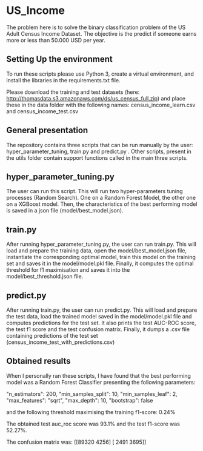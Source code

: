 # US_Income

The problem here is to solve the binary classification problem of the US Adult Census Income Dataset.
The objective is the predict if someone earns more or less than 50.000 USD per year.

## Setting Up the environment

To run these scripts please use Python 3, create a virtual environment, and install the libraries in the requirements.txt file.

Please download the training and test datasets (here: http://thomasdata.s3.amazonaws.com/ds/us_census_full.zip) and place these in the data folder with the following names: census_income_learn.csv and census_income_test.csv


## General presentation

The repository contains three scripts that can be run manually by the user: hyper_parameter_tuning, train.py and predict.py . Other scripts, present in the utils folder contain support functions called in the main three scripts.

## hyper_parameter_tuning.py

The user can run this script.
This will run two hyper-parameters tuning processes (Random Search). One on a Random Forest Model, the other one on a XGBoost model. Then, the characteristics of the best performing model is saved in a json file (model/best_model.json).

## train.py

After running hyper_parameter_tuning.py, the user can run train.py.
This will load and prepare the training data, open the model/best_model.json file, instantiate the corresponding optimal model, train this model on the training set and saves it in the model/model.pkl file. Finally, it computes the optimal threshold for f1 maximisation and saves it into the model/best_threshold.json file.

## predict.py

After running train.py, the user can run predict.py.
This will load and prepare the test data, load the trained model saved in the model/model.pkl file and computes predictions for the test set. It also prints the test AUC-ROC score, the test f1 score and the test confusion matrix. Finally, it dumps a .csv file containing predictions of the test set (census_income_test_with_predictions.csv)

## Obtained results

When I personally ran these scripts, I have found that the best performing model was a Random Forest Classifier presenting the following parameters:

"n_estimators": 200,
"min_samples_split": 10,
"min_samples_leaf": 2,
"max_features": "sqrt",
"max_depth": 10,
"bootstrap": false

and the following threshold maximising the training f1-score: 0.24%

The obtained test auc_roc score was 93.1% and the test f1-score was 52.27%.

The confusion matrix was:
[[89320  4256]
 [ 2491  3695]]
